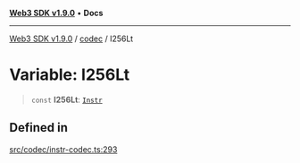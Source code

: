 [**Web3 SDK v1.9.0**](../../../README.md) • **Docs**

***

[Web3 SDK v1.9.0](../../../globals.md) / [codec](../README.md) / I256Lt

# Variable: I256Lt

> `const` **I256Lt**: [`Instr`](../type-aliases/Instr.md)

## Defined in

[src/codec/instr-codec.ts:293](https://github.com/Mystic-Nayy/alephium-web3/blob/c1afd789a197ce5fe21f08c2965942090157c33d/packages/web3/src/codec/instr-codec.ts#L293)
